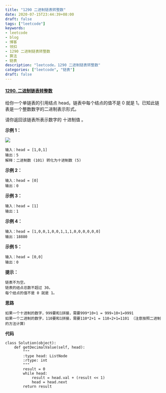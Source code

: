 ```yaml
---
title: "1290 二进制链表转整数"
date: 2020-07-15T23:44:39+08:00
draft: false
tags: ["leetcode"]
keywords: 
- leetcode
- blog
- 博客
- 领扣
- 1290 二进制链表转整数
- 算法
- 链表
description: "leetcode，1290 二进制链表转整数"
categories: ["leetcode", "链表"]
draft: false
---
```


#### [1290. 二进制链表转整数](https://leetcode-cn.com/problems/convert-binary-number-in-a-linked-list-to-integer/)



给你一个单链表的引用结点 head。链表中每个结点的值不是 0 就是 1。已知此链表是一个整数数字的二进制表示形式。

请你返回该链表所表示数字的 十进制值 。

 

**示例 1：**

![](https://assets.leetcode-cn.com/aliyun-lc-upload/uploads/2019/12/15/graph-1.png)

```
输入：head = [1,0,1]
输出：5
解释：二进制数 (101) 转化为十进制数 (5)
```



**示例 2：**

```
输入：head = [0]
输出：0
```


**示例 3：**

```
输入：head = [1]
输出：1
```



**示例 4：**

```
输入：head = [1,0,0,1,0,0,1,1,1,0,0,0,0,0,0]
输出：18880
```



**示例 5：**

```
输入：head = [0,0]
输出：0
```



**提示：**

```
链表不为空。
链表的结点总数不超过 30。
每个结点的值不是 0 就是 1。
```



**思路**

```
如果一个十进制的数字，999要和1拼接，需要999*10+1 = 999∗10+1=9991
如果一个二进制的数字，110要和1拼接，需要110*2+1 = 110∗2+1=1101 （注意按照二进制的方法计算）
```



**代码**

```
class Solution(object):
    def getDecimalValue(self, head):
        """
        :type head: ListNode
        :rtype: int
        """
        result = 0
        while head:
            result = head.val + (result << 1)
            head = head.next
        return result
```

